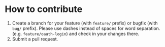 # How to contribute

1. Create a branch for your feature (with `feature/` prefix) or bugfix (with `bug/` prefix). Please use dashes instead of spaces for word separation. (e.g. `feature/oauth-login`) and check in your changes there.
2. Submit a pull request.
